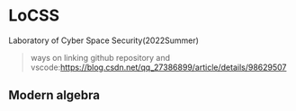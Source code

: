 # LoCSS
Laboratory of Cyber Space Security(2022Summer)

> ways on linking github repository and vscode:https://blog.csdn.net/qq_27386899/article/details/98629507
## Modern algebra